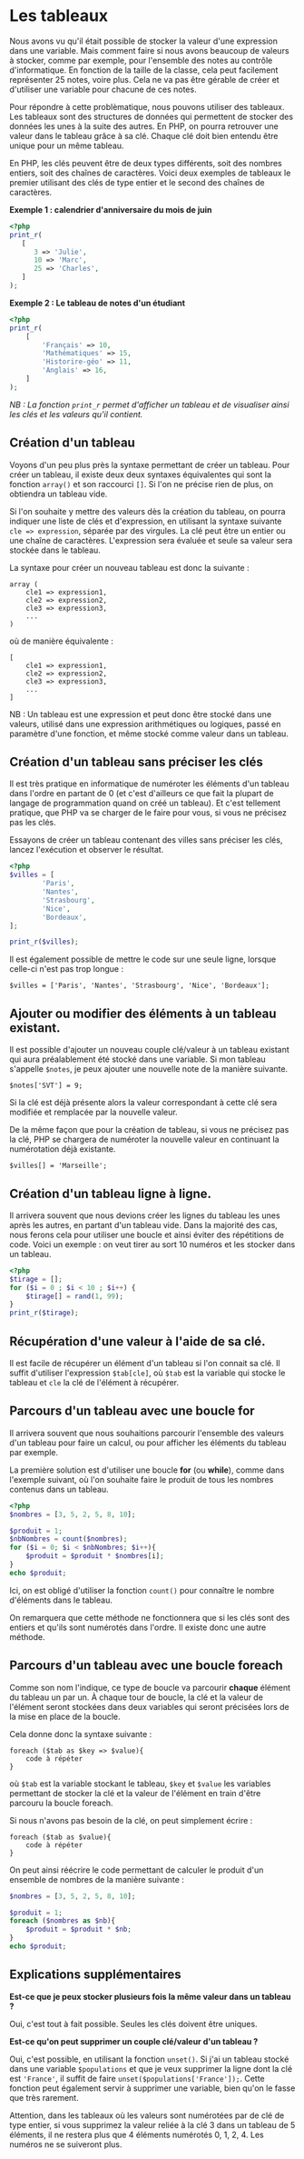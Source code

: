 # Les tableaux

Nous avons vu qu'il était possible de stocker la valeur d'une expression dans une variable. Mais comment faire si nous avons 
beaucoup de valeurs à stocker, comme par exemple, pour l'ensemble des notes au contrôle d'informatique. En fonction de
la taille de la classe, cela peut facilement représenter 25 notes, voire plus. Cela ne va pas être gérable de créer et d'utiliser
une variable pour chacune de ces notes.

Pour répondre à cette problèmatique, nous pouvons utiliser des tableaux. Les tableaux sont des structures de données qui permettent de 
stocker des données les unes à la suite des autres. En PHP, on pourra retrouver une valeur dans le tableau grâce à sa clé. Chaque clé doit
bien entendu être unique pour un même tableau.

En PHP, les clés peuvent être de deux types différents, soit des nombres entiers, soit des chaînes de caractères. Voici deux exemples de tableaux
le premier utilisant des clés de type entier et le second des chaînes de caractères. 

**Exemple 1 : calendrier d'anniversaire du mois de juin** 
``` php runnable
<?php
print_r(
   [
      3 => 'Julie',
      10 => 'Marc',
      25 => 'Charles',
   ]
);
```

**Exemple 2 : Le tableau de notes d'un étudiant**
``` php runnable
<?php
print_r(
    [
        'Français' => 10,
        'Mathématiques' => 15,
        'Historire-géo' => 11,
        'Anglais' => 16,
    ]
);
```

*NB : La fonction `print_r` permet d'afficher un tableau et de visualiser ainsi les clés et les valeurs qu'il contient.*

## Création d'un tableau

Voyons d'un peu plus près la syntaxe permettant de créer un tableau. Pour créer un tableau, il existe deux deux syntaxes équivalentes qui sont 
la fonction `array()` et son raccourci `[]`. Si l'on ne précise rien de plus, on obtiendra un tableau vide.

Si l'on souhaite y mettre des valeurs dès la création du tableau, on pourra indiquer une liste de clés et d'expression, en utilisant la syntaxe suivante 
`cle => expression`, séparée par des virgules. La clé peut être un entier ou une chaîne de caractères. L'expression sera évaluée et seule sa valeur sera stockée dans le tableau.

La syntaxe pour créer un nouveau tableau est donc la suivante :
```
array (
    cle1 => expression1,
    cle2 => expression2,
    cle3 => expression3,
    ...
)
```

où de manière équivalente : 

```
[
    cle1 => expression1,
    cle2 => expression2,
    cle3 => expression3,
    ...
]
```

NB : Un tableau est une expression et peut donc être stocké dans une valeurs, utilisé dans une expression arithmétiques ou logiques, passé en paramètre 
d'une fonction, et même stocké comme valeur dans un tableau.

## Création d'un tableau sans préciser les clés

Il est très pratique en informatique de numéroter les éléments d'un tableau dans l'ordre en partant de 0 (et c'est d'ailleurs ce que fait la plupart
de langage de programmation quand on créé un tableau). Et c'est tellement pratique, que PHP va se charger de le faire pour vous, si vous ne précisez
pas les clés. 

Essayons de créer un tableau contenant des villes sans préciser les clés, lancez l'exécution et observer le résultat.
``` php runnable
<?php
$villes = [
        'Paris',
        'Nantes',
        'Strasbourg',
        'Nice',
        'Bordeaux',
];

print_r($villes);
```

Il est également possible de mettre le code sur une seule ligne, lorsque celle-ci n'est pas trop longue : 
```
$villes = ['Paris', 'Nantes', 'Strasbourg', 'Nice', 'Bordeaux'];
```

## Ajouter ou modifier des éléments à un tableau existant.

Il est possible d'ajouter un nouveau couple clé/valeur à un tableau existant qui aura préalablement été stocké dans une variable.
Si mon tableau s'appelle `$notes`, je peux ajouter une nouvelle note de la manière suivante.

```
$notes['SVT'] = 9;
```

Si la clé est déjà présente alors la valeur correspondant à cette clé sera modifiée et remplacée par la nouvelle valeur.

De la même façon que pour la création de tableau, si vous ne précisez pas la clé, PHP se chargera de numéroter la nouvelle valeur en 
continuant la numérotation déjà existante.

```
$villes[] = 'Marseille';
```

## Création d'un tableau ligne à ligne.

Il arrivera souvent que nous devions créer les lignes du tableau les unes après les autres, en partant d'un tableau vide. Dans la majorité des cas, 
nous ferons cela pour utiliser une boucle et ainsi éviter des répétitions de code. 
Voici un exemple : on veut tirer au sort 10 numéros et les stocker dans un tableau.

``` php runnable
<?php
$tirage = [];
for ($i = 0 ; $i < 10 ; $i++) {
    $tirage[] = rand(1, 99);
}
print_r($tirage);
```

## Récupération d'une valeur à l'aide de sa clé.

Il est facile de récupérer un élément d'un tableau si l'on connait sa clé. Il suffit d'utiliser l'expression `$tab[cle]`, où `$tab` est la variable qui stocke 
le tableau et `cle` la clé de l'élément à récupérer. 

## Parcours d'un tableau avec une boucle for

Il arrivera souvent que nous souhaitions parcourir l'ensemble des valeurs d'un tableau pour faire un calcul, ou pour afficher les éléments du tableau par exemple. 

La première solution est d'utiliser une boucle **for** (ou **while**), comme dans l'exemple suivant, où l'on souhaite faire le produit de tous les nombres
contenus dans un tableau.

``` php runnable
<?php
$nombres = [3, 5, 2, 5, 8, 10];

$produit = 1;
$nbNombres = count($nombres);
for ($i = 0; $i < $nbNombres; $i++){
    $produit = $produit * $nombres[i];
}
echo $produit;
```

Ici, on est obligé d'utiliser la fonction `count()` pour connaître le nombre d'éléments dans le tableau.

On remarquera que cette méthode ne fonctionnera que si les clés sont des entiers et qu'ils sont numérotés dans l'ordre. Il existe donc une autre méthode.

## Parcours d'un tableau avec une boucle foreach

Comme son nom l'indique, ce type de boucle va parcourir **chaque** élément du tableau un par un. À chaque tour de boucle, la clé et la valeur de l'élément
seront stockées dans deux variables qui seront précisées lors de la mise en place de la boucle.

Cela donne donc la syntaxe suivante : 
```
foreach ($tab as $key => $value){
    code à répéter
}
```
où `$tab` est la variable stockant le tableau, `$key` et `$value` les variables permettant de stocker la clé et la valeur de l'élément en train d'être 
parcouru la boucle foreach.

Si nous n'avons pas besoin de la clé, on peut simplement écrire : 
```
foreach ($tab as $value){
    code à répéter
}
```

On peut ainsi réécrire le code permettant de calculer le produit d'un ensemble de nombres de la manière suivante : 
``` php runnable
$nombres = [3, 5, 2, 5, 8, 10];

$produit = 1;
foreach ($nombres as $nb){
    $produit = $produit * $nb;
}
echo $produit;
```

## Explications supplémentaires

**Est-ce que je peux stocker plusieurs fois la même valeur dans un tableau ?**

Oui, c'est tout à fait possible. Seules les clés doivent être uniques.

**Est-ce qu'on peut supprimer un couple clé/valeur d'un tableau ?**

Oui, c'est possible, en utilisant la fonction `unset()`. Si j'ai un tableau stocké dans une variable `$populations` et que je veux
supprimer la ligne dont la clé est `'France'`, il suffit de faire `unset($populations['France']);`. Cette fonction peut également 
servir à supprimer une variable, bien qu'on le fasse que très rarement.

Attention, dans les tableaux où les valeurs sont numérotées par de clé de type entier, si vous supprimez la valeur reliée à la clé 3 dans un 
tableau de 5 éléments, il ne restera plus que 4 éléments numérotés 0, 1, 2, 4. Les numéros ne se suiveront plus.